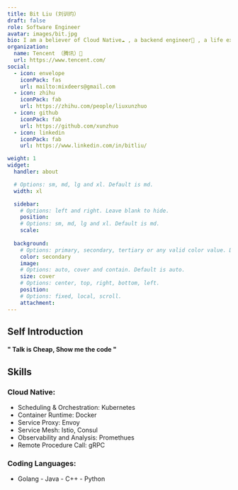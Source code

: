 ```yaml
---
title: Bit Liu (刘训灼）
draft: false
role: Software Engineer
avatar: images/bit.jpg
bio: I am a believer of Cloud Native☁ , a backend engineer🌙 , a life explorer🚀 , a guitar player🎸
organization:
  name: Tencent （腾讯）🐧
  url: https://www.tencent.com/
social:
  - icon: envelope
    iconPack: fas
    url: mailto:mixdeers@gmail.com
  - icon: zhihu
    iconPack: fab
    url: https://zhihu.com/people/liuxunzhuo
  - icon: github
    iconPack: fab
    url: https://github.com/xunzhuo
  - icon: linkedin
    iconPack: fab
    url: https://www.linkedin.com/in/bitliu/

weight: 1
widget:
  handler: about

  # Options: sm, md, lg and xl. Default is md.
  width: xl

  sidebar:
    # Options: left and right. Leave blank to hide.
    position: 
    # Options: sm, md, lg and xl. Default is md.
    scale:
  
  background:
    # Options: primary, secondary, tertiary or any valid color value. Default is primary.
    color: secondary
    image: 
    # Options: auto, cover and contain. Default is auto.
    size: cover
    # Options: center, top, right, bottom, left.
    position:
    # Options: fixed, local, scroll.
    attachment: 
---
```


## Self Introduction

#### " Talk is Cheap, Show me the code "

## Skills

### Cloud Native:
- Scheduling & Orchestration: Kubernetes
- Container Runtime: Docker
- Service Proxy: Envoy
- Service Mesh: Istio, Consul
- Observability and Analysis: Promethues
- Remote Procedure Call: gRPC

### Coding Languages:
- Golang - Java - C++ - Python
